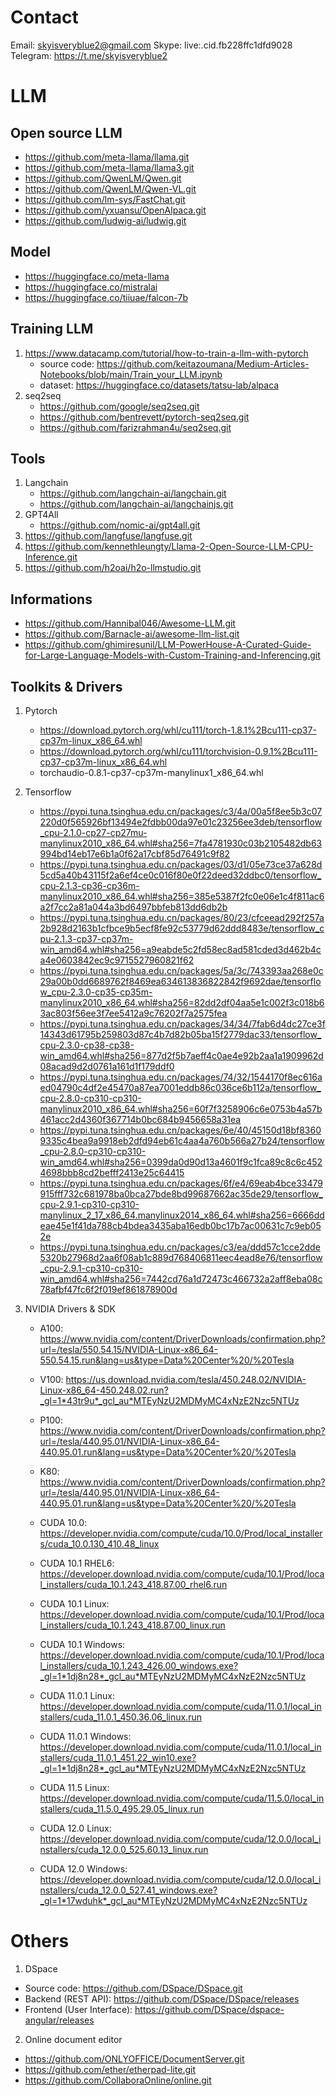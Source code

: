 # Contact
Email: skyisveryblue2@gmail.com
Skype: live:.cid.fb228ffc1dfd9028
Telegram: https://t.me/skyisveryblue2

# LLM

## Open source LLM
* https://github.com/meta-llama/llama.git
* https://github.com/meta-llama/llama3.git
* https://github.com/QwenLM/Qwen.git
* https://github.com/QwenLM/Qwen-VL.git
* https://github.com/lm-sys/FastChat.git
* https://github.com/yxuansu/OpenAlpaca.git
* https://github.com/ludwig-ai/ludwig.git
## Model
* https://huggingface.co/meta-llama
* https://huggingface.co/mistralai
* https://huggingface.co/tiiuae/falcon-7b

## Training LLM
  1. https://www.datacamp.com/tutorial/how-to-train-a-llm-with-pytorch
     * source code: https://github.com/keitazoumana/Medium-Articles-Notebooks/blob/main/Train_your_LLM.ipynb
     * dataset: https://huggingface.co/datasets/tatsu-lab/alpaca
  2. seq2seq
     * https://github.com/google/seq2seq.git
     * https://github.com/bentrevett/pytorch-seq2seq.git
     * https://github.com/farizrahman4u/seq2seq.git
    
## Tools
  1. Langchain
     * https://github.com/langchain-ai/langchain.git
     * https://github.com/langchain-ai/langchainjs.git
  2. GPT4All
     * https://github.com/nomic-ai/gpt4all.git
  3. https://github.com/langfuse/langfuse.git
  4. https://github.com/kennethleungty/Llama-2-Open-Source-LLM-CPU-Inference.git
  5. https://github.com/h2oai/h2o-llmstudio.git
     
## Informations
  * https://github.com/Hannibal046/Awesome-LLM.git
  * https://github.com/Barnacle-ai/awesome-llm-list.git
  * https://github.com/ghimiresunil/LLM-PowerHouse-A-Curated-Guide-for-Large-Language-Models-with-Custom-Training-and-Inferencing.git

## Toolkits & Drivers
  1. Pytorch
     * https://download.pytorch.org/whl/cu111/torch-1.8.1%2Bcu111-cp37-cp37m-linux_x86_64.whl
     * https://download.pytorch.org/whl/cu111/torchvision-0.9.1%2Bcu111-cp37-cp37m-linux_x86_64.whl
     * torchaudio-0.8.1-cp37-cp37m-manylinux1_x86_64.whl
     
  2. Tensorflow
     * https://pypi.tuna.tsinghua.edu.cn/packages/c3/4a/00a5f8ee5b3c07220d0f565926bf13494e2fdbb00da97e01c23256ee3deb/tensorflow_cpu-2.1.0-cp27-cp27mu-manylinux2010_x86_64.whl#sha256=7fa4781930c03b2105482db63994bd14eb17e6b1a0f62a17cbf85d76491c9f82
     * https://pypi.tuna.tsinghua.edu.cn/packages/03/d1/05e73ce37a628d5cd5a40b43115f2a6ef4ce0c016f80e0f22deed32ddbc0/tensorflow_cpu-2.1.3-cp36-cp36m-manylinux2010_x86_64.whl#sha256=385e5387f2fc0e06e1c4f811ac6a2f7cc2a81a044a3bd6497bbfeb813dd6db2b
     * https://pypi.tuna.tsinghua.edu.cn/packages/80/23/cfceead292f257a2b928d2163b1cfbce9b5ecf8fe92c53779d62ddd8483e/tensorflow_cpu-2.1.3-cp37-cp37m-win_amd64.whl#sha256=a9eabde5c2fd58ec8ad581cded3d462b4ca4e0603842ec9c9715527960821f62
     * https://pypi.tuna.tsinghua.edu.cn/packages/5a/3c/743393aa268e0c29a00b0dd6689762f8469ea634613836822842f9692dae/tensorflow_cpu-2.3.0-cp35-cp35m-manylinux2010_x86_64.whl#sha256=82dd2df04aa5e1c002f3c018b63ac803f56ee3f7ee5412a9c76202f7a2575fea
     * https://pypi.tuna.tsinghua.edu.cn/packages/34/34/7fab6d4dc27ce3f14343d61795b259803d87c4b7d82b05ba15f2779dac33/tensorflow_cpu-2.3.0-cp38-cp38-win_amd64.whl#sha256=877d2f5b7aeff4c0ae4e92b2aa1a1909962d08acad9d2d0761a161d1f179ddf0
     * https://pypi.tuna.tsinghua.edu.cn/packages/74/32/1544170f8ec616aed04790c4df2e45470a87ea7001eddb86c036ce6b112a/tensorflow_cpu-2.8.0-cp310-cp310-manylinux2010_x86_64.whl#sha256=60f7f3258906c6e0753b4a57b461acc2d4360f367714b0bc684b9456658a31ea
     * https://pypi.tuna.tsinghua.edu.cn/packages/6e/40/45150d18bf83609335c4bea9a9918eb2dfd94eb61c4aa4a760b566a27b24/tensorflow_cpu-2.8.0-cp310-cp310-win_amd64.whl#sha256=0399da0d90d13a4601f9c1fca89c8c6c4524698bbb8cd2befff2413e25c64415
     * https://pypi.tuna.tsinghua.edu.cn/packages/6f/e4/69eab4bce33479915fff732c681978ba0bca27bde8bd99687662ac35de29/tensorflow_cpu-2.9.1-cp310-cp310-manylinux_2_17_x86_64.manylinux2014_x86_64.whl#sha256=6666ddeae45e1f41da788cb4bdea3435aba16edb0bc17b7ac00631c7c9eb052e
     * https://pypi.tuna.tsinghua.edu.cn/packages/c3/ea/ddd57c1cce2dde5320b27968d2aa6f08ab1c889d768406811eec4ead8e76/tensorflow_cpu-2.9.1-cp310-cp310-win_amd64.whl#sha256=7442cd76a1d72473c466732a2aff8eba08c78afbf47fc6f2f019ef861878900d
       
  3. NVIDIA Drivers & SDK
     * A100: https://www.nvidia.com/content/DriverDownloads/confirmation.php?url=/tesla/550.54.15/NVIDIA-Linux-x86_64-550.54.15.run&lang=us&type=Data%20Center%20/%20Tesla
     * V100: https://us.download.nvidia.com/tesla/450.248.02/NVIDIA-Linux-x86_64-450.248.02.run?_gl=1*43tr9u*_gcl_au*MTEyNzU2MDMyMC4xNzE2Nzc5NTUz
     * P100: https://www.nvidia.com/content/DriverDownloads/confirmation.php?url=/tesla/440.95.01/NVIDIA-Linux-x86_64-440.95.01.run&lang=us&type=Data%20Center%20/%20Tesla
     * K80: https://www.nvidia.com/content/DriverDownloads/confirmation.php?url=/tesla/440.95.01/NVIDIA-Linux-x86_64-440.95.01.run&lang=us&type=Data%20Center%20/%20Tesla
           
     * CUDA 10.0: https://developer.nvidia.com/compute/cuda/10.0/Prod/local_installers/cuda_10.0.130_410.48_linux
     * CUDA 10.1 RHEL6: https://developer.download.nvidia.com/compute/cuda/10.1/Prod/local_installers/cuda_10.1.243_418.87.00_rhel6.run
     * CUDA 10.1 Linux: https://developer.download.nvidia.com/compute/cuda/10.1/Prod/local_installers/cuda_10.1.243_418.87.00_linux.run
     * CUDA 10.1 Windows: https://developer.download.nvidia.com/compute/cuda/10.1/Prod/local_installers/cuda_10.1.243_426.00_windows.exe?_gl=1*1dj8n28*_gcl_au*MTEyNzU2MDMyMC4xNzE2Nzc5NTUz
     * CUDA 11.0.1 Linux: https://developer.download.nvidia.com/compute/cuda/11.0.1/local_installers/cuda_11.0.1_450.36.06_linux.run
     * CUDA 11.0.1 Windows: https://developer.download.nvidia.com/compute/cuda/11.0.1/local_installers/cuda_11.0.1_451.22_win10.exe?_gl=1*1dj8n28*_gcl_au*MTEyNzU2MDMyMC4xNzE2Nzc5NTUz
     * CUDA 11.5 Linux: https://developer.download.nvidia.com/compute/cuda/11.5.0/local_installers/cuda_11.5.0_495.29.05_linux.run
     * CUDA 12.0 Linux: https://developer.download.nvidia.com/compute/cuda/12.0.0/local_installers/cuda_12.0.0_525.60.13_linux.run
     * CUDA 12.0 Windows: https://developer.download.nvidia.com/compute/cuda/12.0.0/local_installers/cuda_12.0.0_527.41_windows.exe?_gl=1*17wduhk*_gcl_au*MTEyNzU2MDMyMC4xNzE2Nzc5NTUz    
    
# Others
1. DSpace
 * Source code:  https://github.com/DSpace/DSpace.git
 * Backend (REST API): https://github.com/DSpace/DSpace/releases
 * Frontend (User Interface): https://github.com/DSpace/dspace-angular/releases
2. Online document editor
 * https://github.com/ONLYOFFICE/DocumentServer.git
 * https://github.com/ether/etherpad-lite.git
 * https://github.com/CollaboraOnline/online.git
   
